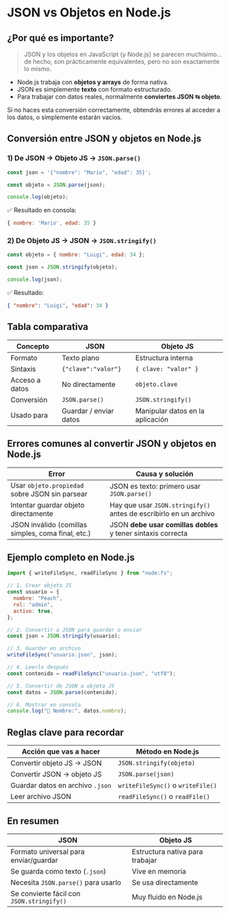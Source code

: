 # JSON vs Objetos en Node.js

## ¿Por qué es importante?

> JSON y los objetos en JavaScript (y Node.js) se parecen muchísimo… de hecho, son prácticamente equivalentes, pero no son exactamente lo mismo.

- Node.js trabaja con **objetos y arrays** de forma nativa.
- JSON es simplemente **texto** con formato estructurado.
- Para trabajar con datos reales, normalmente **conviertes JSON ⇆ objeto**.

Si no haces esta conversión correctamente, obtendrás errores al acceder a los datos, o simplemente estarán vacíos.

## Conversión entre JSON y objetos en Node.js

### 1) De JSON → Objeto JS → `JSON.parse()`

```jsx
const json = '{"nombre": "Mario", "edad": 35}';

const objeto = JSON.parse(json);

console.log(objeto);
```

✅ Resultado en consola:

```jsx
{ nombre: 'Mario', edad: 35 }

```

### 2) De Objeto JS → JSON → `JSON.stringify()`

```jsx
const objeto = { nombre: "Luigi", edad: 34 };

const json = JSON.stringify(objeto);

console.log(json);
```

✅ Resultado:

```json
{ "nombre": "Luigi", "edad": 34 }
```

## Tabla comparativa

| Concepto       | JSON                   | Objeto JS                        |
| -------------- | ---------------------- | -------------------------------- |
| Formato        | Texto plano            | Estructura interna               |
| Sintaxis       | `{"clave":"valor"}`    | `{ clave: "valor" }`             |
| Acceso a datos | No directamente        | `objeto.clave`                   |
| Conversión     | `JSON.parse()`         | `JSON.stringify()`               |
| Usado para     | Guardar / enviar datos | Manipular datos en la aplicación |

## Errores comunes al convertir JSON y objetos en Node.js

| Error                                              | Causa y solución                                                  |
| -------------------------------------------------- | ----------------------------------------------------------------- |
| Usar `objeto.propiedad` sobre JSON sin parsear     | JSON es texto: primero usar `JSON.parse()`                        |
| Intentar guardar objeto directamente               | Hay que usar `JSON.stringify()` antes de escribirlo en un archivo |
| JSON inválido (comillas simples, coma final, etc.) | JSON **debe usar comillas dobles** y tener sintaxis correcta      |

## Ejemplo completo en Node.js

```jsx
import { writeFileSync, readFileSync } from "node:fs";

// 1. Crear objeto JS
const usuario = {
  nombre: "Peach",
  rol: "admin",
  activo: true,
};

// 2. Convertir a JSON para guardar o enviar
const json = JSON.stringify(usuario);

// 3. Guardar en archivo
writeFileSync("usuario.json", json);

// 4. Leerlo después
const contenido = readFileSync("usuario.json", "utf8");

// 5. Convertir de JSON a objeto JS
const datos = JSON.parse(contenido);

// 6. Mostrar en consola
console.log("👤 Nombre:", datos.nombre);
```

## Reglas clave para recordar

| Acción que vas a hacer           | Método en Node.js                 |
| -------------------------------- | --------------------------------- |
| Convertir objeto JS → JSON       | `JSON.stringify(objeto)`          |
| Convertir JSON → objeto JS       | `JSON.parse(json)`                |
| Guardar datos en archivo `.json` | `writeFileSync()` o `writeFile()` |
| Leer archivo JSON                | `readFileSync()` o `readFile()`   |

## En resumen

| JSON                                      | Objeto JS                       |
| ----------------------------------------- | ------------------------------- |
| Formato universal para enviar/guardar     | Estructura nativa para trabajar |
| Se guarda como texto (`.json`)            | Vive en memoria                 |
| Necesita `JSON.parse()` para usarlo       | Se usa directamente             |
| Se convierte fácil con `JSON.stringify()` | Muy fluido en Node.js           |
